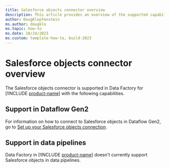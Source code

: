 ```yaml
---
title: Salesforce objects connector overview
description: This article provides an overview of the supported capabilities of the Salesforce objects connector.
author: DougKlopfenstein
ms.author: dougklo
ms.topic: how-to
ms.date: 10/24/2023
ms.custom: template-how-to, build-2023
---
```


# Salesforce objects connector overview

The Salesforce objects connector is supported in Data Factory for [!INCLUDE [product-name](../includes/product-name.md)] with the following capabilities.


## Support in Dataflow Gen2

For information on how to connect to Salesforce objects in Dataflow Gen2, go to [Set up your Salesforce objects connection](connector-salesforce-objects.md).

## Support in data pipelines

Data Factory in [!INCLUDE [product-name](../includes/product-name.md)] doesn't currently support Salesforce objects in data pipelines.
